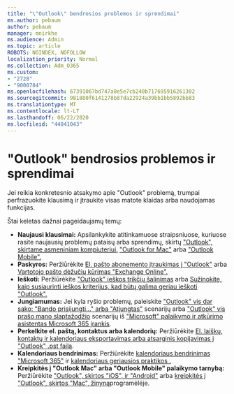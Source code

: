 ```yaml
---
title: "\"Outlook\" bendrosios problemos ir sprendimai"
ms.author: pebaum
author: pebaum
manager: mnirkhe
ms.audience: Admin
ms.topic: article
ROBOTS: NOINDEX, NOFOLLOW
localization_priority: Normal
ms.collection: Adm_O365
ms.custom:
- "2728"
- "9000784"
ms.openlocfilehash: 67391067bd747a8e5e7cb240b717695916261302
ms.sourcegitcommit: 981880f6141278b87da22924a39bb1bb5892bb83
ms.translationtype: MT
ms.contentlocale: lt-LT
ms.lasthandoff: 06/22/2020
ms.locfileid: "44841043"
---
```

# <a name="outlook-common-issues-and-resolutions"></a>"Outlook" bendrosios problemos ir sprendimai

Jei reikia konkretesnio atsakymo apie "Outlook" problemą, trumpai perfrazuokite klausimą ir įtraukite visas matote klaidas arba naudojamas funkcijas.

Štai keletas dažnai pageidaujamų temų:

- **Naujausi klausimai:**  Apsilankykite atitinkamuose straipsniuose, kuriuose rasite naujausių problemų pataisų arba sprendimų, skirtų ["Outlook", skirtame asmeniniam kompiuteriui,](https://support.office.com/article/ecf61305-f84f-4e13-bb73-95a214ac1230) ["Outlook for Mac"](https://support.office.com/article/54afa5e3-db38-422a-9d94-3b55330ded8e) arba ["Outlook Mobile".](https://support.office.com/article/a264ef01-9c88-48fb-9285-7017e4f31f02)
- **Paskyros:**  Peržiūrėkite [El. pašto abonemento įtraukimas į "Outlook"](https://support.office.com/article/6e27792a-9267-4aa4-8bb6-c84ef146101b) arba [Vartotojo pašto dėžučių kūrimas "Exchange Online".](https://docs.microsoft.com/Exchange/recipients-in-exchange-online/create-user-mailboxes)
- **Ieškoti:**  Peržiūrėkite ["Outlook" ieškos trikčių šalinimas](https://support.office.com/article/2556b11f-f4d8-46be-b0a7-de33a3f4f066) arba [Sužinokite, kaip susiaurinti ieškos kriterijus, kad būtų galima geriau ieškoti "Outlook".](https://support.office.com/article/D824D1E9-A255-4C8A-8553-276FB895A8DA)
- **Jungiamumas:**  Jei kyla ryšio problemų, paleiskite ["Outlook" vis dar sako: "Bando prisijungti..." arba "Atjungtas"](https://aka.ms/SaRA-OutlookDisconnect) scenarijų arba ["Outlook" vis prašo mano slaptažodžio](https://aka.ms/SaRA-OutlookPwdPrompt) scenarijų iš ["Microsoft" palaikymo ir atkūrimo asistentas Microsoft 365 įrankis](https://diagnostics.outlook.com/#/).
- **Perkelkite el. paštą, kontaktus arba kalendorių:**  Peržiūrėkite [El. laiškų, kontaktų ir kalendoriaus eksportavimas arba atsarginis kopijavimas į "Outlook" .pst failą](https://support.office.com/article/14252b52-3075-4e9b-be4e-ff9ef1068f91).
- **Kalendoriaus bendrinimas:**  Peržiūrėkite [kalendoriaus bendrinimas "Microsoft 365"](https://support.office.com/article/b576ecc3-0945-4d75-85f1-5efafb8a37b4) ir [kalendoriaus geriausios praktikos .](https://support.office.com/article/D93F72D3-2361-4E0D-8D6A-5C4939C17F39)
- **Kreipkitės į "Outlook Mac" arba "Outlook Mobile" palaikymo tarnybą:**  Peržiūrėkite ["Outlook", skirtos "iOS", ir "Android"](https://support.office.com/article/218a22d1-9fa5-4889-b689-de1c63493243) arba [kreipkitės į "Outlook", skirtos "Mac", žinyną](https://support.office.com/article/d0410177-8e65-4487-93f7-206a3a3d71a8)programėlėje.
